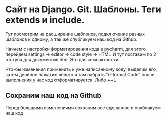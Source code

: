 # Сайт на Django. Git. Шаблоны. Теги extends и include.
Тут посмотрим на расширение шаблонов, подключение разных шаблонов к
одному, а так же опубликуем наш код на Github.

Начнем с настройки форматирования кода в pycharm, для этого перейдем
settings -> editor -> code style -> HTML
И тут поставим по 2 отступа для документов html.Это для компактности

Что-бы изменения применить к уже написанному коду, выделим его, затем
двойное нажатие левого <Shift> и там набрать "reformat Code" 
после выполнения у нас код отформатируется. Либо <Ctrl>+<Alt>+L

## Сохраним наш код на Github
Перед большими изменениями сохраним все сделанное и опубликуем наш код





